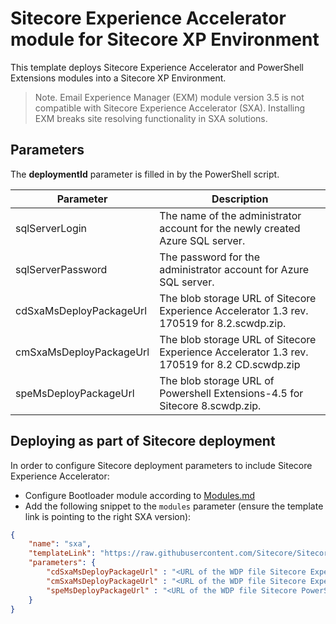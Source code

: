 # Sitecore Experience Accelerator module for Sitecore XP Environment


This template deploys Sitecore Experience Accelerator and PowerShell Extensions modules into a Sitecore XP Environment.

> Note. Email Experience Manager (EXM) module version 3.5 is not compatible with Sitecore Experience Accelerator (SXA). Installing EXM breaks site resolving functionality in SXA solutions.
## Parameters

The **deploymentId** parameter is filled in by the PowerShell script.

| Parameter                                    | Description
-----------------------------------------------|------------------------------------------------
| sqlServerLogin                               | The name of the administrator account for the newly created Azure SQL server.
| sqlServerPassword                            | The password for the administrator account for Azure SQL server.
| cdSxaMsDeployPackageUrl                      | The blob storage URL of Sitecore Experience Accelerator 1.3 rev. 170519 for 8.2.scwdp.zip.
| cmSxaMsDeployPackageUrl                      | The blob storage URL of Sitecore Experience Accelerator 1.3 rev. 170519 for 8.2 CD.scwdp.zip
| speMsDeployPackageUrl                        | The blob storage URL of Powershell Extensions-4.5 for Sitecore 8.scwdp.zip.

## Deploying as part of Sitecore deployment

In order to configure Sitecore deployment parameters to include Sitecore Experience Accelerator:

  * Configure Bootloader module according to [Modules.md](../../MODULES.md)
  * Add the following snippet to the `modules` parameter (ensure the template link is pointing to the right SXA version):

```JSON
{
    "name": "sxa",
    "templateLink": "https://raw.githubusercontent.com/Sitecore/Sitecore-Azure-Quickstart-Templates/master/SXA%201.3.1/xp/azuredeploy.json",
    "parameters": {
        "cdSxaMsDeployPackageUrl" : "<URL of the WDP file Sitecore Experience Accelerator * CD.scwdp.zip>",
        "cmSxaMsDeployPackageUrl" : "<URL of the WDP file Sitecore Experience Accelerator *.scwdp.zip>",
        "speMsDeployPackageUrl" : "<URL of the WDP file Sitecore PowerShell Extensions *.scwdp.zip>"
    }
}
```
